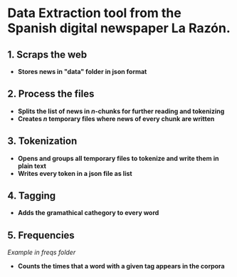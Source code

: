 # Data Extraction tool from the Spanish digital newspaper La Razón.

## 1. Scraps the web  
- **Stores news in "data" folder in json format**
 

## 2. Process the files
- **Splits the list of news in *n*-chunks for further reading and tokenizing**
- **Creates *n* temporary files where news of every chunk are written**

## 3. Tokenization  
- **Opens and groups all temporary files to tokenize and write them in plain text**
- **Writes every token in a json file as list**

## 4. Tagging
- **Adds the gramathical cathegory to every word**

## 5. Frequencies
*Example in freqs folder*
- **Counts the times that a word with a given tag appears in the corpora**
